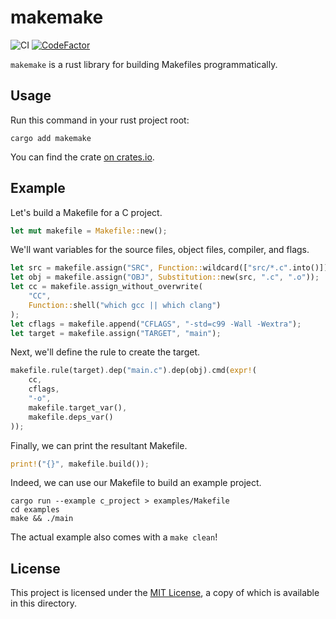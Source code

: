 # makemake

![CI](https://github.com/ethanuppal/makemake/actions/workflows/ci.yaml/badge.svg)
[![CodeFactor](https://www.codefactor.io/repository/github/ethanuppal/makemake/badge)](https://www.codefactor.io/repository/github/ethanuppal/makemake)

`makemake` is a rust library for building Makefiles programmatically.

## Usage

Run this command in your rust project root:
```
cargo add makemake
```
You can find the crate [on crates.io](https://crates.io/crates/makemake).

## Example

Let's build a Makefile for a C project.
```rs
let mut makefile = Makefile::new();
```

We'll want variables for the source files, object files, compiler, and flags.
```rs
let src = makefile.assign("SRC", Function::wildcard(["src/*.c".into()]));
let obj = makefile.assign("OBJ", Substitution::new(src, ".c", ".o"));
let cc = makefile.assign_without_overwrite(
    "CC",
    Function::shell("which gcc || which clang")
);
let cflags = makefile.append("CFLAGS", "-std=c99 -Wall -Wextra");
let target = makefile.assign("TARGET", "main");
```

Next, we'll define the rule to create the target.
```rs
makefile.rule(target).dep("main.c").dep(obj).cmd(expr!(
    cc,
    cflags,
    "-o",
    makefile.target_var(),
    makefile.deps_var()
));
```

Finally, we can print the resultant Makefile.
```rs
print!("{}", makefile.build());
```

Indeed, we can use our Makefile to build an example project.
```shell
cargo run --example c_project > examples/Makefile
cd examples
make && ./main
```
The actual example also comes with a `make clean`!

## License

This project is licensed under the [MIT License](LICENSE), a copy of which is available in this directory.
